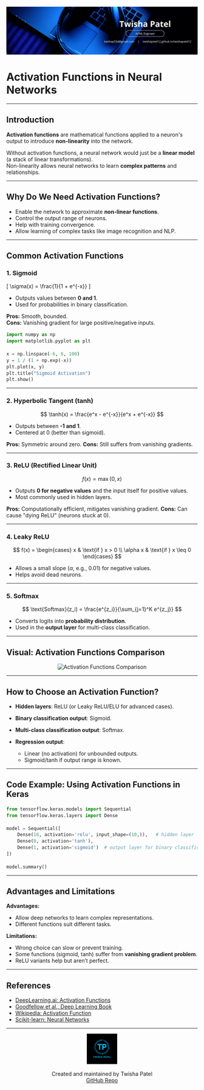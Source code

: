 ![Banner](https://github.com/twishapatel12/AI-ML-Journal/blob/main/assets/aiml-banner.png)

# Activation Functions in Neural Networks

---

## Introduction

**Activation functions** are mathematical functions applied to a neuron's output to introduce **non-linearity** into the network.  

Without activation functions, a neural network would just be a **linear model** (a stack of linear transformations).  
Non-linearity allows neural networks to learn **complex patterns** and relationships.

---

## Why Do We Need Activation Functions?

- Enable the network to approximate **non-linear functions**.
- Control the output range of neurons.
- Help with training convergence.
- Allow learning of complex tasks like image recognition and NLP.

---

## Common Activation Functions

### 1. Sigmoid

\[
\sigma(x) = \frac{1}{1 + e^{-x}}
\]

- Outputs values between **0 and 1**.
- Used for probabilities in binary classification.

**Pros:** Smooth, bounded.  
**Cons:** Vanishing gradient for large positive/negative inputs.

```python
import numpy as np
import matplotlib.pyplot as plt

x = np.linspace(-6, 6, 100)
y = 1 / (1 + np.exp(-x))
plt.plot(x, y)
plt.title("Sigmoid Activation")
plt.show()
````

---

### 2. Hyperbolic Tangent (tanh)

$$
\tanh(x) = \frac{e^x - e^{-x}}{e^x + e^{-x}}
$$

* Outputs between **-1 and 1**.
* Centered at 0 (better than sigmoid).

**Pros:** Symmetric around zero.
**Cons:** Still suffers from vanishing gradients.

---

### 3. ReLU (Rectified Linear Unit)

$$
f(x) = \max(0, x)
$$

* Outputs **0 for negative values** and the input itself for positive values.
* Most commonly used in hidden layers.

**Pros:** Computationally efficient, mitigates vanishing gradient.
**Cons:** Can cause "dying ReLU" (neurons stuck at 0).

---

### 4. Leaky ReLU

$$
f(x) = \begin{cases} 
x & \text{if } x > 0 \\
\alpha x & \text{if } x \leq 0
\end{cases}
$$

* Allows a small slope ($\alpha$, e.g., 0.01) for negative values.
* Helps avoid dead neurons.

---

### 5. Softmax

$$
\text{Softmax}(z_i) = \frac{e^{z_i}}{\sum_{j=1}^K e^{z_j}}
$$

* Converts logits into **probability distribution**.
* Used in the **output layer** for multi-class classification.

---

## Visual: Activation Functions Comparison

<p align="center">
  <img src="https://github.com/twishapatel12/AI-ML-Journal/blob/main/assets/activation-functions-comparison.png" alt="Activation Functions Comparison" width="550"/>
</p>

---

## How to Choose an Activation Function?

* **Hidden layers**: ReLU (or Leaky ReLU/ELU for advanced cases).
* **Binary classification output**: Sigmoid.
* **Multi-class classification output**: Softmax.
* **Regression output**:

  * Linear (no activation) for unbounded outputs.
  * Sigmoid/tanh if output range is known.

---

## Code Example: Using Activation Functions in Keras

```python
from tensorflow.keras.models import Sequential
from tensorflow.keras.layers import Dense

model = Sequential([
    Dense(16, activation='relu', input_shape=(10,)),   # hidden layer
    Dense(8, activation='tanh'),
    Dense(1, activation='sigmoid')  # output layer for binary classification
])

model.summary()
```

---

## Advantages and Limitations

**Advantages:**

* Allow deep networks to learn complex representations.
* Different functions suit different tasks.

**Limitations:**

* Wrong choice can slow or prevent training.
* Some functions (sigmoid, tanh) suffer from **vanishing gradient problem**.
* ReLU variants help but aren’t perfect.

---

## References

* [DeepLearning.ai: Activation Functions](https://www.deeplearning.ai/resources/activation-functions/)
* [Goodfellow et al., Deep Learning Book](https://www.deeplearningbook.org/)
* [Wikipedia: Activation Function](https://en.wikipedia.org/wiki/Activation_function)
* [Scikit-learn: Neural Networks](https://scikit-learn.org/stable/modules/neural_networks_supervised.html)

---

<p align="center">
  <img src="https://github.com/twishapatel12/AI-ML-Journal/blob/main/assets/twisha-patel-logo.png" alt="Twisha Patel Logo" width="80"/>
</p>
<p align="center">
  Created and maintained by Twisha Patel  
  <br>
  <a href="https://github.com/twishapatel12/AI-ML-Journal">GitHub Repo</a>
</p>